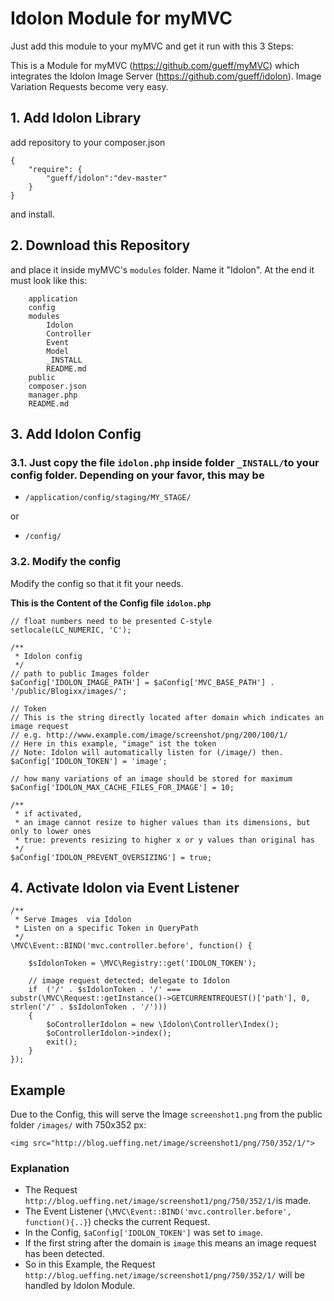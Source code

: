 # Idolon Module for myMVC
Just add this module to your myMVC and get it run with this 3 Steps:

This is a Module for myMVC (https://github.com/gueff/myMVC) which integrates the Idolon Image Server (https://github.com/gueff/idolon). Image Variation Requests become very easy.


## 1. Add Idolon Library
add repository to your composer.json
~~~
{
	"require": {
		"gueff/idolon":"dev-master"
	}
}
~~~
and install.

## 2. Download this Repository
and place it inside myMVC's `modules` folder.
Name it "Idolon". At the end it must look like this:
~~~
    application
    config
    modules
        Idolon
	    Controller
	    Event
	    Model
	    _INSTALL
	    README.md
    public
    composer.json
    manager.php
    README.md
~~~


## 3. Add Idolon Config
### 3.1. Just copy the file `idolon.php` inside folder `_INSTALL/`to your config folder. Depending on your favor, this may be

- `/application/config/staging/MY_STAGE/`

or

- `/config/`

### 3.2. Modify the config
Modify the config so that it fit your needs.

**This is the Content of the Config file `idolon.php`**

~~~
// float numbers need to be presented C-style
setlocale(LC_NUMERIC, 'C');

/**
 * Idolon config
 */
// path to public Images folder
$aConfig['IDOLON_IMAGE_PATH'] = $aConfig['MVC_BASE_PATH'] . '/public/Blogixx/images/';

// Token
// This is the string directly located after domain which indicates an image request
// e.g. http://www.example.com/image/screenshot/png/200/100/1/
// Here in this example, "image" ist the token
// Note: Idolon will automatically listen for (/image/) then.
$aConfig['IDOLON_TOKEN'] = 'image';

// how many variations of an image should be stored for maximum
$aConfig['IDOLON_MAX_CACHE_FILES_FOR_IMAGE'] = 10;

/**
 * if activated,
 * an image cannot resize to higher values than its dimensions, but only to lower ones
 * true: prevents resizing to higher x or y values than original has
 */
$aConfig['IDOLON_PREVENT_OVERSIZING'] = true;
~~~



## 4. Activate Idolon via Event Listener
~~~
/**
 * Serve Images  via Idolon
 * Listen on a specific Token in QueryPath
 */
\MVC\Event::BIND('mvc.controller.before', function() {	

    $sIdolonToken = \MVC\Registry::get('IDOLON_TOKEN');
    
	// image request detected; delegate to Idolon
	if	('/' . $sIdolonToken . '/' ===	substr(\MVC\Request::getInstance()->GETCURRENTREQUEST()['path'], 0, strlen('/' . $sIdolonToken . '/')))
	{				
		$oControllerIdolon = new \Idolon\Controller\Index();
		$oControllerIdolon->index();
		exit();
	}				
});	
~~~

## Example
Due to the Config, this will serve the Image `screenshot1.png` from the public folder `/images/` with 750x352 px:
~~~
<img src="http://blog.ueffing.net/image/screenshot1/png/750/352/1/">
~~~

### Explanation
- The Request `http://blog.ueffing.net/image/screenshot1/png/750/352/1/`is made.
- The Event Listener (`\MVC\Event::BIND('mvc.controller.before', function(){..}`) checks the current Request.
- In the Config, `$aConfig['IDOLON_TOKEN']` was set to `image`. 
- If the first string after the domain is `image` this means an image request has been detected.
- So in this Example, the Request `http://blog.ueffing.net/image/screenshot1/png/750/352/1/` will be handled by Idolon Module.



